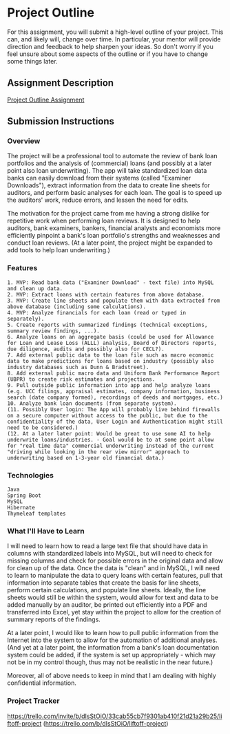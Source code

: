 # Project Outline
For this assignment, you will submit a high-level outline of your project. This can, and likely will, change over time. In particular, your mentor will provide direction and feedback to help sharpen your ideas. So don't worry if you feel unsure about some aspects of the outline or if you have to change some things later.

## Assignment Description
[Project Outline Assignment](https://education.launchcode.org/liftoff/modules/assignments/project-outline)

## Submission Instructions

### Overview
The project will be a professional tool to automate the review of bank loan portfolios and the analysis of (commercial) loans (and possibly at a later point also loan underwriting). The app will take standardized loan data banks can easily download from their systems (called "Examiner Downloads"), extract information from the data to create line sheets for auditors, and perform basic analyses for each loan. The goal is to speed up the auditors' work, reduce errors, and lessen the need for edits. 

The motivation for the project came from me having a strong dislike for repetitive work when performing loan reviews. It is designed to help auditors, bank examiners, bankers, financial analysts and economists more efficiently pinpoint a bank's loan portfolio's strengths and weaknesses and conduct loan reviews. (At a later point, the project might be expanded to add tools to help loan underwriting.)


### Features
    1. MVP: Read bank data ("Examiner Download" - text file) into MySQL and clean up data.
    2. MVP: Extract loans with certain features from above database.
    3. MVP: Create line sheets and populate them with data extracted from above database (including some calculations).
    4. MVP: Analyze financials for each loan (read or typed in separately).
    5. Create reports with summarized findings (technical exceptions, summary review findings, ...).
    6. Analyze loans on an aggregate basis (could be used for Allowance for Loan and Lease Loss (ALLL) analysis, Board of Directors reports, due diligence, audits and possibly also for CECL?).
    7. Add external public data to the loan file such as macro economic data to make predictions for loans based on industry (possibly also industry databases such as Dunn & Bradstreet).
    8. Add external public macro data and Uniform Bank Performance Report (UBPR) to create risk estimates and projections.
    9. Pull outside public information into app and help analyze loans (e.g. UCC filings, appraisal estimates, company information, business search (date company formed), recordings of deeds and mortgages, etc.)
    10. Analyze bank loan documents (from separate system).
    (11. Possibly User login: The App will probably live behind firewalls on a secure computer without access to the public, but due to the confidentiality of the data, User Login and Authentication might still need to be considered.)
    (12. At a later later point: Would be great to use some AI to help underwrite loans/industries. - Goal would be to at some point allow for "real time data" commercial underwriting instead of the current "driving while looking in the rear view mirror" approach to underwriting based on 1-3-year old financial data.)

### Technologies
    Java
    Spring Boot
    MySQL
    Hibernate
    Thymeleaf templates
  
### What I'll Have to Learn
I will need to learn how to read a large text file that should have data in columns with standardized labels into MySQL, but will need to check for missing columns and check for possible errors in the original data and allow for clean up of the data. Once the data is "clean" and in MySQL, I will need to learn to manipulate the data to query loans with certain features, pull that information into separate tables that create the basis for line sheets, perform certain calculations, and populate line sheets. Ideally, the line sheets would still be within the system, would allow for text and data to be added manually by an auditor, be printed out efficiently into a PDF and transferred into Excel, yet stay within the project to allow for the creation of summary reports of the findings.

At a later point, I would like to learn how to pull public information from the Internet into the system to allow for the automation of additional analyses. (And yet at a later point, the information from a bank's loan documentation system could be added, if the system is set up appropriately - which may not be in my control though, thus may not be realistic in the near future.)

Moreover, all of above needs to keep in mind that I am dealing with highly confidential information.

### Project Tracker
https://trello.com/invite/b/dIsStOiO/33cab55cb7f9301ab410f21d21a29b25/liftoff-project
(https://trello.com/b/dIsStOiO/liftoff-project)
